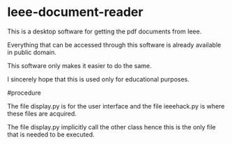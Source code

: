 # Ieee-document-reader

This is a desktop software for getting the pdf documents from Ieee.

Everything that can be accessed through this software is already available in public domain.

This software only makes it easier to do the same.

I sincerely hope that this is used only for educational purposes. 





#procedure

The file display.py is for the user interface and the file ieeehack.py is where these files are acquired.

The file display.py implicitly call the other class hence this is the only file that is needed to be executed.

